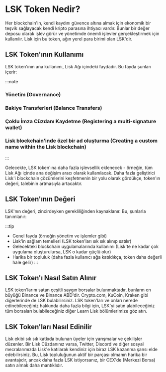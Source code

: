 # LSK Token Nedir?

Her blockchain'in, kendi kaydını güvence altına almak için ekonomik bir teşvik sağlayacak kendi kripto parasına ihtiyacı vardır. Bunlar bir değer deposu olarak işlev görür ve yönetimde önemli işlevler gerçekleştirmek için kullanılır. Lisk için bu token, ağın yerel para birimi olan LSK'dir.

## LSK Token'ının Kullanımı
LSK token'ının ana kullanımı, Lisk Ağı içindeki faydadır. Bu fayda şunları içerir:

:::note
### Yönetim (Governance)
### Bakiye Transferleri (Balance Transfers)
### Çoklu İmza Cüzdanı Kaydetme (Registering a multi-signature wallet)
### Lisk blockchain'inde özel bir ad oluşturma (Creating a custom name within the Lisk blockchain)
:::

Gelecekte, LSK token'ına daha fazla işlevsellik eklenecek - örneğin, tüm Lisk Ağı içinde ana değişim aracı olarak kullanılacak. Daha fazla geliştirici Lisk'i blockchain çözümlerini keşfetmenin bir yolu olarak gördükçe, token'ın değeri, talebinin artmasıyla artacaktır.

## LSK Token'ının Değeri
LSK'nın değeri, zincirdeyken gerekliliğinden kaynaklanır. Bu, şunlarla tanımlanır:

:::tip
- Genel fayda (örneğin yönetim ve işlemler gibi)
- Lisk'in sağlam temelleri (LSK token'ları sık sık alınıp satılır)
- Gelecekteki blockchain uygulamalarında kullanımı (Lisk'te ne kadar çok uygulama oluşturulursa, LSK o kadar güçlü olur)
- Harika bir topluluk (daha fazla kullanıcı ağa katıldıkça, token daha değerli hale gelir)
:::

## LSK Token'ı Nasıl Satın Alınır
LSK token'larını satan çeşitli saygın borsalar bulunmaktadır, bunların en büyüğü Binance ve Binance ABD'dir. Crypto.com, KuCoin, Kraken gibi diğerlerinde de LSK bulabilirsiniz. LSK token'ları ve onları nerede edinebileceğiniz hakkında daha fazla bilgi için, LSK'yi satın alabileceğiniz tüm borsaları bulabileceğiniz diğer Learn Lisk bölümlerimize göz atın.

## LSK Token'ları Nasıl Edinilir
Lisk ekibi sık sık katkıda bulunan üyeler için yarışmalar ve çekilişler düzenler. Bir Lisk Cüzdanınız varsa, Twitter, Discord ve diğer sosyal mecralarımızda Lisk'e katılarak kendiniz için biraz LSK kazanma şansı elde edebilirsiniz. Bu, Lisk topluluğunun aktif bir parçası olmanın harika bir avantajıdır, ancak daha fazla LSK istiyorsanız, bir CEX'de (Merkezi Borsa) satın almak daha mantıklıdır.